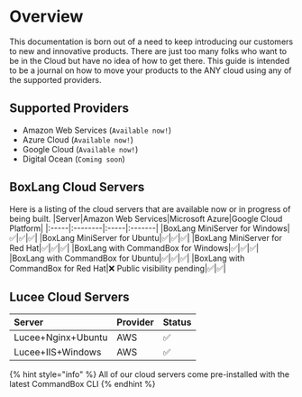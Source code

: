 # Overview

This documentation is born out of a need to keep introducing our customers to new and innovative products. There are just too many folks who want to be in the Cloud but have no idea of how to get there. This guide is intended to be a journal on how to move your products to the ANY cloud using any of the supported providers.

## Supported Providers

* Amazon Web Services (`Available now!`)
* Azure Cloud (`Available now!`)
* Google Cloud (`Available now!`)
* Digital Ocean (`Coming soon`)

## BoxLang Cloud Servers

Here is a listing of the cloud servers that are available now or in progress of being built.
|Server|Amazon Web Services|Microsoft Azure|Google Cloud Platform|
|:-----|:--------|:-----|:-------|
|BoxLang MiniServer for Windows|:white_check_mark:|:white_check_mark:|:white_check_mark:|
|BoxLang MiniServer for Ubuntu|:white_check_mark:|:white_check_mark:|:white_check_mark:|
|BoxLang MiniServer for Red Hat|:white_check_mark:|:white_check_mark:|:white_check_mark:|
|BoxLang with CommandBox for Windows|:white_check_mark:|:white_check_mark:|:white_check_mark:|
|BoxLang with CommandBox for Ubuntu|:white_check_mark:|:white_check_mark:|:white_check_mark:|
|BoxLang with CommandBox for Red Hat|:x: Public visibility pending|:white_check_mark:|:white_check_mark:|

## Lucee Cloud Servers
|Server|Provider|Status|
|:-----|:-------|:-----|
|Lucee+Nginx+Ubuntu|AWS|:white_check_mark:|
|Lucee+IIS+Windows|AWS|:white_check_mark:|

{% hint style="info" %}
All of our cloud servers come pre-installed with the latest CommandBox CLI
{% endhint %}
